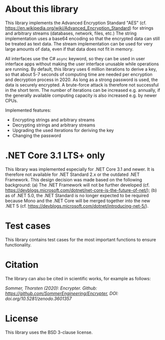 # About this library
This library implements the Advanced Encryption Standard "AES" (cf. https://en.wikipedia.org/wiki/Advanced_Encryption_Standard) for strings and arbitrary streams (databases, network, files, etc.) The string implementation uses a base64 encoding so that the encrypted data can still be treated as text data. The stream implementation can be used for very large amounts of data, even if that data does not fit in memory.

All interfaces use the C# `async` keyword, so they can be used in user interface apps without making the user interface unusable while operations are running. By default, this library uses 6 million iterations to derive a key, so that about 5-7 seconds of computing time are needed per encryption and decryption process in 2020. As long as a strong password is used, the data is securely encrypted. A brute-force attack is therefore not successful in the short term. The number of iterations can be increased e.g. annually, if the generally available computing capacity is also increased e.g. by newer CPUs.

Implemented features:
- Encrypting strings and arbitrary streams
- Decrypting strings and arbitrary streams
- Upgrading the used iterations for deriving the key
- Changing the password

# .NET Core 3.1 LTS+ only
This library was implemented especially for .NET Core 3.1 and newer. It is therefore not available for .NET Standard 2.x or the outdated .NET Framework. This design decision was made based on the following background: (a) The .NET Framework will not be further developed (cf. https://devblogs.microsoft.com/dotnet/net-core-is-the-future-of-net/); (b) as of .NET 5.0, the .NET Standard is no longer expected to be required because Mono and the .NET Core will be merged together into the new .NET 5 (cf. https://devblogs.microsoft.com/dotnet/introducing-net-5/).

# Test cases
This library contains test cases for the most important functions to ensure functionality.

# Citation
The library can also be cited in scientific works, for example as follows:

*Sommer, Thorsten (2020): Encrypter. Github: https://github.com/SommerEngineering/Encrypter, DOI: doi.org/10.5281/zenodo.3601357*

# License
This library uses the BSD 3-clause license.